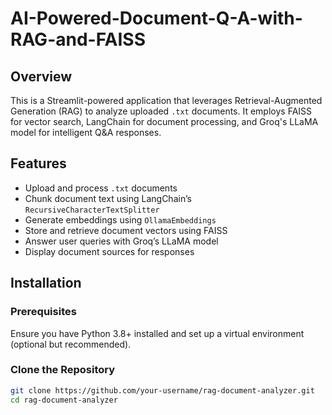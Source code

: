 # AI-Powered-Document-Q-A-with-RAG-and-FAISS
## Overview  
This is a Streamlit-powered application that leverages Retrieval-Augmented Generation (RAG) to analyze uploaded `.txt` documents. It employs FAISS for vector search, LangChain for document processing, and Groq's LLaMA model for intelligent Q&A responses.  

## Features  
- Upload and process `.txt` documents  
- Chunk document text using LangChain’s `RecursiveCharacterTextSplitter`  
- Generate embeddings using `OllamaEmbeddings`  
- Store and retrieve document vectors using FAISS  
- Answer user queries with Groq’s LLaMA model  
- Display document sources for responses  

## Installation  
### Prerequisites  
Ensure you have Python 3.8+ installed and set up a virtual environment (optional but recommended).  

### Clone the Repository  
```bash
git clone https://github.com/your-username/rag-document-analyzer.git
cd rag-document-analyzer
